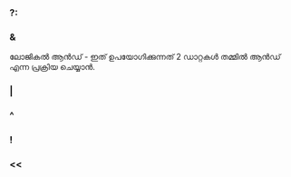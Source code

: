 ### ?:

### &
ലോജികല്‍ ആന്‍ഡ്‌ - ഇത് ഉപയോഗിക്കുന്നത് 2 ഡാറ്റകള്‍ തമ്മില്‍ ആന്‍ഡ്‌ എന്ന പ്രക്രിയ ചെയ്യാന്‍.

### |

### ^

### !

### <<